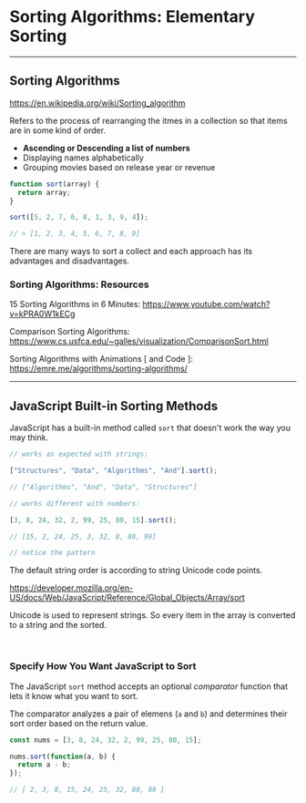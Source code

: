 # Sorting Algorithms: Elementary Sorting

---

## Sorting Algorithms

<https://en.wikipedia.org/wiki/Sorting_algorithm>

Refers to the process of rearranging the itmes in a collection so that items are in some kind of order.

* **Ascending or Descending a list of numbers**
* Displaying names alphabetically
* Grouping movies based on release year or revenue

```js
function sort(array) {
  return array;
}

sort([5, 2, 7, 6, 8, 1, 3, 9, 4]);

// > [1, 2, 3, 4, 5, 6, 7, 8, 9]

```

There are many ways to sort a collect and each approach has its advantages and disadvantages.

### Sorting Algorithms: Resources

15 Sorting Algorithms in 6 Minutes:
<https://www.youtube.com/watch?v=kPRA0W1kECg>

Comparison Sorting Algorithms:
<https://www.cs.usfca.edu/~galles/visualization/ComparisonSort.html>

Sorting Algorithms with Animations [ and Code ]:
<https://emre.me/algorithms/sorting-algorithms/>

---

## JavaScript Built-in Sorting Methods

JavaScript has a built-in method called `sort` that doesn't work the way you may think.

```js
// works as expected with strings:

["Structures", "Data", "Algorithms", "And"].sort();

// ["Algorithms", "And", "Data", "Structures"]
```

```js
// works different with numbers:

[3, 8, 24, 32, 2, 99, 25, 80, 15].sort();

// [15, 2, 24, 25, 3, 32, 8, 80, 99]

// notice the pattern
```

The default string order is according to string Unicode code points.

<https://developer.mozilla.org/en-US/docs/Web/JavaScript/Reference/Global_Objects/Array/sort>

Unicode is used to represent strings. So every item in the array is converted to a string and the sorted.

</br>

### Specify How You Want JavaScript to Sort

The JavaScript `sort` method accepts an optional _comparator_ function that lets it know what you want to sort.

The comparator analyzes a pair of elemens  (`a` and `b`)  and determines their sort order based on the return value.

```js
const nums = [3, 8, 24, 32, 2, 99, 25, 80, 15];

nums.sort(function(a, b) {
  return a - b;
});

// [ 2, 3, 8, 15, 24, 25, 32, 80, 99 ]
```
